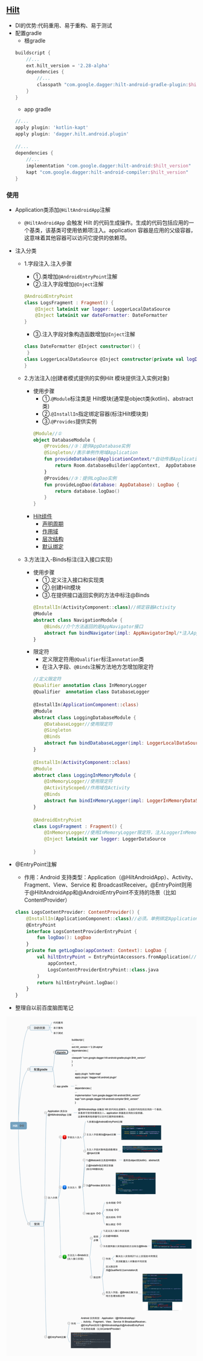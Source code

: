 ## [Hilt](https://developer.android.com/codelabs/android-hilt#0)
- DI的优势:代码重用、易于重构、易于测试
- 配置gradle
    - 根gradle
    ```gradle
    buildscript {
        //...
        ext.hilt_version = '2.28-alpha'
        dependencies {
            //...
            classpath "com.google.dagger:hilt-android-gradle-plugin:$hilt_version"
        }
    }
    ```
    - app gradle
    ```gradle
    //...
    apply plugin: 'kotlin-kapt'
    apply plugin: 'dagger.hilt.android.plugin'

    //...
    dependencies {
        //...
        implementation "com.google.dagger:hilt-android:$hilt_version"
        kapt "com.google.dagger:hilt-android-compiler:$hilt_version"
    }
    ```
### 使用
- Application类添加`@HiltAndroidApp`注解
    - `@HiltAndroidApp` 会触发 Hilt 的代码生成操作。生成的代码包括应用的一个基类，该基类可使用依赖项注入。application 容器是应用的父级容器，这意味着其他容器可以访问它提供的依赖项。
- 注入分类
    - 1.字段注入.注入步骤
        - ①.类增加`@AndroidEntryPoint`注解
        - ②.注入字段增加`@Inject`注解
        ```kotlin
        @AndroidEntryPoint
        class LogsFragment : Fragment() {
            @Inject lateinit var logger: LoggerLocalDataSource
            @Inject lateinit var dateFormatter: DateFormatter
        }
        ```
        - ③.注入字段对象构造函数增加`@Inject`注解
        ```kotlin
        class DateFormatter @Inject constructor() { 
         }
        class LoggerLocalDataSource @Inject constructor(private val logDao: LogDao) {
        }
        ```

    - 2.方法注入(创建者模式提供的实例Hilt 模块提供注入实例对象)
        - 使用步骤
            - ①.`@Module`标注类是 Hilt模块(通常是object类(kotlin)、abstract类)
            - ②.`@InstallIn`指定绑定容器(标注Hilt模块类)
            - ③.`@Provides`提供实例
            ```kotlin
            @Module//①
            object DatabaseModule {
                @Provides//③：提供AppDatabase实例
                @Singleton//表示单例作用域Application
                fun provideDatabase(@ApplicationContext/*自动传递Application的context对象*/ appContext: Context): AppDatabase {
                    return Room.databaseBuilder(appContext,  AppDatabase::class.java, "logging.db" ).build()
                }
                @Provides//③：提供LogDao实例
                fun provideLogDao(database: AppDatabase): LogDao {
                    return database.logDao()
                }
            }
            ```
        - [Hilt组件](https://developer.android.com/training/dependency-injection/hilt-android#generated-components)
            - [声明周期](https://developer.android.com/training/dependency-injection/hilt-android#component-lifetimes)
            - [作用域](https://developer.android.com/training/dependency-injection/hilt-android#component-scopes)
            - [层次结构](https://developer.android.com/training/dependency-injection/hilt-android#component-hierarchy)
            - [默认绑定](https://developer.android.com/training/dependency-injection/hilt-android#component-default)

    - 3.方法注入-Binds标注(注入接口实现)
        - 使用步骤
            - ①.定义注入接口和实现类
            - ②.创建Hilt模块
            - ③.在提供接口返回实例的方法中标注@Binds
            ```kotlin
            @InstallIn(ActivityComponent::class)//绑定容器Activity
            @Module
            abstract class NavigationModule {
                @Binds//介个方法返回的是AppNavigator接口
                abstract fun bindNavigator(impl: AppNavigatorImpl/*注入AppNavigator实现类*/): AppNavigator
            }
            ```
        - 限定符
            - 定义限定符用`@Qualifier`标注`annotation`类
            - 在注入字段、`@Binds`注解方法地方怎增加限定符
            ```kotlin
            //定义限定符
            @Qualifier annotation class InMemoryLogger
            @Qualifier  annotation class DatabaseLogger

            @InstallIn(ApplicationComponent::class)
            @Module
            abstract class LoggingDatabaseModule {
                @DatabaseLogger//使用限定符
                @Singleton
                @Binds
                abstract fun bindDatabaseLogger(impl: LoggerLocalDataSource): LoggerDataSource
            }

            @InstallIn(ActivityComponent::class)
            @Module
            abstract class LoggingInMemoryModule {
                @InMemoryLogger//使用限定符
                @ActivityScoped//作用域在Activity
                @Binds
                abstract fun bindInMemoryLogger(impl: LoggerInMemoryDataSource): LoggerDataSource
            }

            @AndroidEntryPoint
            class LogsFragment : Fragment() {
                @InMemoryLogger//使用InMemoryLogger限定符，注入LoggerInMemoryDataSource实例
                @Inject lateinit var logger: LoggerDataSource

            }
            ```
- @EntryPoint注解
    - 作用：Android 支持类型：Application（@HiltAndroidApp）、Activity、Fragment、View、Service 和 BroadcastReceiver。@EntryPoint则用于@HiltAndroidApp和@AndroidEntryPoint不支持的场景（比如ContentProvider）
    ```kotlin
    class LogsContentProvider: ContentProvider() {
        @InstallIn(ApplicationComponent::class)//必须。单例绑定Application
        @EntryPoint
        interface LogsContentProviderEntryPoint {
            fun logDao(): LogDao
        }
        private fun getLogDao(appContext: Context): LogDao {
            val hiltEntryPoint = EntryPointAccessors.fromApplication(//获取LogsContentProviderEntryPoint对象
                appContext,
                LogsContentProviderEntryPoint::class.java
            )
            return hiltEntryPoint.logDao()
        }
    }
    ```

- 整理自以前百度脑图笔记

![Hilt](./assets/Hilt.png)